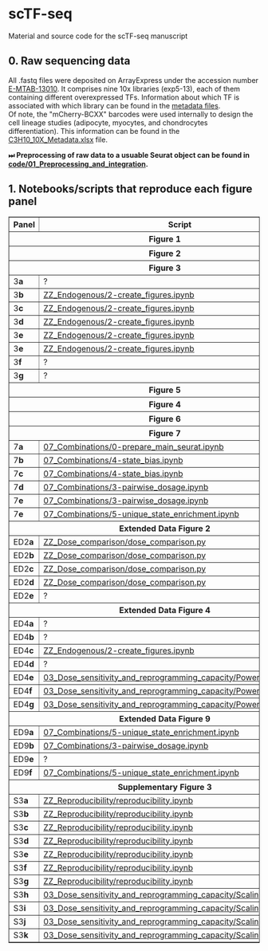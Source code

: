 # scTF-seq
Material and source code for the scTF-seq manuscript

## 0. Raw sequencing data
All .fastq files were deposited on ArrayExpress under the accession number [E-MTAB-13010](https://www.ebi.ac.uk/biostudies/arrayexpress/studies/E-MTAB-13010). It comprises nine 10x libraries (exp5-13), each of them containing different overexpressed TFs. Information about which TF is associated with which library can be found in the [metadata files](metadata/).<br/>
Of note, the "mCherry-BCXX" barcodes were used internally to design the cell lineage studies (adipocyte, myocytes, and chondrocytes differentiation). This information can be found in the [C3H10_10X_Metadata.xlsx](metadata/C3H10_10X_Metadata.xlsx) file.

**⏭ Preprocessing of raw data to a usuable Seurat object can be found in [code/01_Preprocessing_and_integration](code/01_Preprocessing_and_integration/).**


## 1. Notebooks/scripts that reproduce each figure panel

<table border="1" cellspacing="100" cellpadding="0" width="100%">
  <thead>
    <tr>
      <th>Panel</th>
      <th>Script</th>
    </tr>
  </thead>
  <tbody>
    <tr><th colspan="2" border="1">Figure 1</th></tr>
    <tr><th colspan="2" border="1">Figure 2</th></tr>
    <tr><th colspan="2" border="1">Figure 3</th></tr>
    <tr><td>3<strong>a</strong></td><td>?</td></tr>
    <tr><td>3<strong>b</strong></td><td><a href="code/ZZ_Endogenous/2-create_figures.ipynb">ZZ_Endogenous/2-create_figures.ipynb</a></td></tr>
    <tr><td>3<strong>c</strong></td><td><a href="code/ZZ_Endogenous/2-create_figures.ipynb">ZZ_Endogenous/2-create_figures.ipynb</a></td></tr>
    <tr><td>3<strong>d</strong></td><td><a href="code/ZZ_Endogenous/2-create_figures.ipynb">ZZ_Endogenous/2-create_figures.ipynb</a></td></tr>
    <tr><td>3<strong>e</strong></td><td><a href="code/ZZ_Endogenous/2-create_figures.ipynb">ZZ_Endogenous/2-create_figures.ipynb</a></td></tr>
    <tr><td>3<strong>e</strong></td><td><a href="code/ZZ_Endogenous/2-create_figures.ipynb">ZZ_Endogenous/2-create_figures.ipynb</a></td></tr>
    <tr><td>3<strong>f</strong></td><td>?</td></tr>
    <tr><td>3<strong>g</strong></td><td>?</td></tr>
    <tr><th colspan="2" border="1">Figure 5</th></tr>
    <tr><th colspan="2" border="1">Figure 4</th></tr>
    <tr><th colspan="2" border="1">Figure 6</th></tr>
    <tr><th colspan="2" border="1">Figure 7</th></tr>
    <tr><td>7<strong>a</strong></td><td><a href="code/07_Combinations/0-prepare_main_seurat.ipynb">07_Combinations/0-prepare_main_seurat.ipynb</a></td></tr>
    <tr><td>7<strong>b</strong></td><td><a href="code/07_Combinations/4-state_bias.ipynb">07_Combinations/4-state_bias.ipynb</a></td></tr>
    <tr><td>7<strong>c</strong></td><td><a href="code/07_Combinations/4-state_bias.ipynb">07_Combinations/4-state_bias.ipynb</a></td></tr>
    <tr><td>7<strong>d</strong></td><td><a href="code/07_Combinations/3-pairwise_dosage.ipynb">07_Combinations/3-pairwise_dosage.ipynb</a></td></tr>
    <tr><td>7<strong>e</strong></td><td><a href="code/07_Combinations/3-pairwise_dosage.ipynb">07_Combinations/3-pairwise_dosage.ipynb</a></td></tr>
    <tr><td>7<strong>e</strong></td><td><a href="code/07_Combinations/5-unique_state_enrichment.ipynb">07_Combinations/5-unique_state_enrichment.ipynb</a></td></tr>
    <tr><th colspan="2" border="1">Extended Data Figure 2</th></tr>
    <tr><td>ED2<strong>a</strong></td><td><a href="code/ZZ_Dose_comparison/dose_comparison.py">ZZ_Dose_comparison/dose_comparison.py</a></td></tr>
    <tr><td>ED2<strong>b</strong></td><td><a href="code/ZZ_Dose_comparison/dose_comparison.py">ZZ_Dose_comparison/dose_comparison.py</a></td></tr>
    <tr><td>ED2<strong>c</strong></td><td><a href="code/ZZ_Dose_comparison/dose_comparison.py">ZZ_Dose_comparison/dose_comparison.py</a></td></tr>
    <tr><td>ED2<strong>d</strong></td><td><a href="code/ZZ_Dose_comparison/dose_comparison.py">ZZ_Dose_comparison/dose_comparison.py</a></td></tr>
    <tr><td>ED2<strong>e</strong></td><td>?</td></tr>
    <tr><th colspan="2" border="1">Extended Data Figure 4</th></tr>
    <tr><td>ED4<strong>a</strong></td><td>?</td></tr>
    <tr><td>ED4<strong>b</strong></td><td>?</td></tr>
    <tr><td>ED4<strong>c</strong></td><td><a href="code/ZZ_Endogenous/2-create_figures.ipynb">ZZ_Endogenous/2-create_figures.ipynb</a></td></tr>
    <tr><td>ED4<strong>d</strong></td><td>?</td></tr>
    <tr><td>ED4<strong>e</strong></td><td><a href="code/03_Dose_sensitivity_and_reprogramming_capacity/Power/power.ipynb">03_Dose_sensitivity_and_reprogramming_capacity/Power/power.ipynb</a></td></tr>
    <tr><td>ED4<strong>f</strong></td><td><a href="code/03_Dose_sensitivity_and_reprogramming_capacity/Power/power.ipynb">03_Dose_sensitivity_and_reprogramming_capacity/Power/power.ipynb</a></td></tr>
    <tr><td>ED4<strong>g</strong></td><td><a href="code/03_Dose_sensitivity_and_reprogramming_capacity/Power/power.ipynb">03_Dose_sensitivity_and_reprogramming_capacity/Power/power.ipynb</a></td></tr>
    <tr><th colspan="2" border="1">Extended Data Figure 9</th></tr>
    <tr><td>ED9<strong>a</strong></td><td><a href="code/07_Combinations/5-unique_state_enrichment.ipynb">07_Combinations/5-unique_state_enrichment.ipynb</a></td></tr>
    <tr><td>ED9<strong>b</strong></td><td><a href="code/07_Combinations/3-pairwise_dosage.ipynb">07_Combinations/3-pairwise_dosage.ipynb</a></td></tr>
    <tr><td>ED9<strong>e</strong></td><td>?</td></tr>
    <tr><td>ED9<strong>f</strong></td><td><a href="code/07_Combinations/5-unique_state_enrichment.ipynb">07_Combinations/5-unique_state_enrichment.ipynb</a></td></tr>
    <tr><th colspan="2" border="1">Supplementary Figure 3</th></tr>
    <tr><td>S3<strong>a</strong></td><td><a href="code/ZZ_Reproducibility/reproducibility.ipynb">ZZ_Reproducibility/reproducibility.ipynb</a></td></tr>
    <tr><td>S3<strong>b</strong></td><td><a href="code/ZZ_Reproducibility/reproducibility.ipynb">ZZ_Reproducibility/reproducibility.ipynb</a></td></tr>
    <tr><td>S3<strong>c</strong></td><td><a href="code/ZZ_Reproducibility/reproducibility.ipynb">ZZ_Reproducibility/reproducibility.ipynb</a></td></tr>
    <tr><td>S3<strong>d</strong></td><td><a href="code/ZZ_Reproducibility/reproducibility.ipynb">ZZ_Reproducibility/reproducibility.ipynb</a></td></tr>
    <tr><td>S3<strong>e</strong></td><td><a href="code/ZZ_Reproducibility/reproducibility.ipynb">ZZ_Reproducibility/reproducibility.ipynb</a></td></tr>
    <tr><td>S3<strong>f</strong></td><td><a href="code/ZZ_Reproducibility/reproducibility.ipynb">ZZ_Reproducibility/reproducibility.ipynb</a></td></tr>
    <tr><td>S3<strong>g</strong></td><td><a href="code/ZZ_Reproducibility/reproducibility.ipynb">ZZ_Reproducibility/reproducibility.ipynb</a></td></tr>
    <tr><td>S3<strong>h</strong></td><td><a href="code/03_Dose_sensitivity_and_reprogramming_capacity/Scaling/scaling.ipynb">03_Dose_sensitivity_and_reprogramming_capacity/Scaling/scaling.ipynb</a></td></tr>
    <tr><td>S3<strong>i</strong></td><td><a href="code/03_Dose_sensitivity_and_reprogramming_capacity/Scaling/scaling.ipynb">03_Dose_sensitivity_and_reprogramming_capacity/Scaling/scaling.ipynb</a></td></tr>
    <tr><td>S3<strong>j</strong></td><td><a href="code/03_Dose_sensitivity_and_reprogramming_capacity/Scaling/scaling.ipynb">03_Dose_sensitivity_and_reprogramming_capacity/Scaling/scaling.ipynb</a></td></tr>
    <tr><td>S3<strong>k</strong></td><td><a href="code/03_Dose_sensitivity_and_reprogramming_capacity/Scaling/scaling.ipynb">03_Dose_sensitivity_and_reprogramming_capacity/Scaling/scaling.ipynb</a></td></tr>
  </tbody>
</table>
